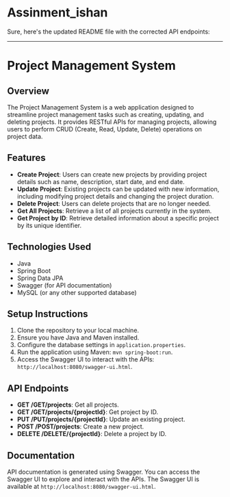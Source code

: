# Assinment_ishan
Sure, here's the updated README file with the corrected API endpoints:

---

# Project Management System

## Overview
The Project Management System is a web application designed to streamline project management tasks such as creating, updating, and deleting projects. It provides RESTful APIs for managing projects, allowing users to perform CRUD (Create, Read, Update, Delete) operations on project data.

## Features
- **Create Project**: Users can create new projects by providing project details such as name, description, start date, and end date.
- **Update Project**: Existing projects can be updated with new information, including modifying project details and changing the project duration.
- **Delete Project**: Users can delete projects that are no longer needed.
- **Get All Projects**: Retrieve a list of all projects currently in the system.
- **Get Project by ID**: Retrieve detailed information about a specific project by its unique identifier.
  
## Technologies Used
- Java
- Spring Boot
- Spring Data JPA
- Swagger (for API documentation)
- MySQL (or any other supported database)

## Setup Instructions
1. Clone the repository to your local machine.
2. Ensure you have Java and Maven installed.
3. Configure the database settings in `application.properties`.
4. Run the application using Maven: `mvn spring-boot:run`.
5. Access the Swagger UI to interact with the APIs: `http://localhost:8080/swagger-ui.html`.

## API Endpoints
- **GET /GET/projects**: Get all projects.
- **GET /GET/projects/{projectId}**: Get project by ID.
- **PUT /PUT/projects/{projectId}**: Update an existing project.
- **POST /POST/projects**: Create a new project.
- **DELETE /DELETE/{projectId}**: Delete a project by ID.

## Documentation
API documentation is generated using Swagger. You can access the Swagger UI to explore and interact with the APIs. The Swagger UI is available at `http://localhost:8080/swagger-ui.html`.



